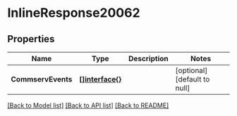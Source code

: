 # InlineResponse20062

## Properties
Name | Type | Description | Notes
------------ | ------------- | ------------- | -------------
**CommservEvents** | [**[]interface{}**](interface{}.md) |  | [optional] [default to null]

[[Back to Model list]](../README.md#documentation-for-models) [[Back to API list]](../README.md#documentation-for-api-endpoints) [[Back to README]](../README.md)

